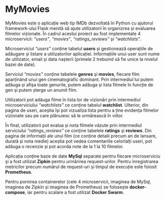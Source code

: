 # MyMovies

MyMovies este o aplicație web tip IMDb dezvoltată în Python cu ajutorul framework-ului Flask menită să ajute utilizatorii în organizrea și evaluarea filmelor vizionate. În cadrul acestui proiect au fost implementate 4 microservicii: *“users”*, *“movies”*, *“ratings_reviews”* și *“watchlists”*.

Microserviciul *“users”* conține tabelul **users** și gestionează operațiile de adăugare și listare a utilizatorilor aplicației. Informațiile unui user sunt nume de utilizator, email și data nașterii (primele 2 trebuind să fie unice la nivelul bazei de date).

Serviciul *“movies”* conține tabelele **genres** și **movies**, fiecare film aparținând unui gen cinematografic dominant. Prin intermediul lui putem adăuga și afișa toate genurile, putem adăuga și lista filmele în funcție de gen și putem șterge un anumit film.

Utilizatorii pot adăuga filme în lista lor de vizionări prin intermediul microserviciului *“watchlists”* ce conține tabelul **watchlist**. Ulterior, din pagina de useri, aceștia își pot vizualiza lista pentru a ține evidența filmelor vizionate sau pe care plănuiesc să le urmărească în viitor. 

În final, utilizatorii pot evalua și nota filmele văzute prin intermediul serviciului *“ratings_reviews”* ce conține tabelele **ratings** și **reviews**. Din pagina de informații ale unui film (ce conține detalii precum an de lansare, durată și nota medie) aceștia pot vedea comentariile celorlalți useri, pot adăuga o recenzie și pot acorda note de la 1 la 10 filmelor.

Aplicația conține baze de date **MySql** separate pentru fiecare microserviciu și a fost utilizat **Zipkin** pentru urmărirea request-urilor. Pentru înregistrarea metricilor precum numărul de request-uri și timpul de execuție este folosit **Prometheus**.

Pentru pornirea containerelor (cele 4 microservicii, imaginea de MySql, imaginea de Zipkin și imaginea de Prometheus) se folosește **docker-compose**, iar pentru scalare a fost utilizat **Docker Swarm**.
